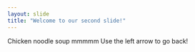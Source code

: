 ```yaml
---
layout: slide
title: "Welcome to our second slide!"
---
```

Chicken noodle soup mmmmm
Use the left arrow to go back!
